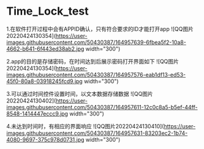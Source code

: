 # Time_Lock_test
1.在软件打开过程中会有APPID确认，只有符合要求的ID才能打开app
![QQ图片20220424130354](https://user-images.githubusercontent.com/50430387/164957639-6fbea5f2-10a8-4662-b641-6f443ed38ab2.jpg width="300")


2.app的目的是存储密码，在时间达到后展示密码打开界面如下
![QQ图片20220424130354](https://user-images.githubusercontent.com/50430387/164957576-eab1df13-ed53-45f0-80a8-03918245fcd9.jpg width="300")


3.可以通过时间控件设置时间，以文本数据存储数据
![QQ图片20220424130402](https://user-images.githubusercontent.com/50430387/164957611-12c0c8a5-b5ef-44ff-8548-1414447eccc9.jpg width="300")

4.未达到时间时，有相应的界面响应
![QQ图片20220424130410](https://user-images.githubusercontent.com/50430387/164957631-83203ec2-1b74-4080-9697-375c978d0731.jpg width="300")
